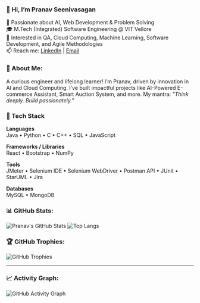 ### 👋 Hi, I’m Pranav Seenivasagan

🚀 Passionate about AI, Web Development & Problem Solving  
🎓 M.Tech (Integrated) Software Engineering @ VIT Vellore  
🌟 Interested in QA, Cloud Computing, Machine Learning, Software Development, and Agile Methodologies  
📫 Reach me: [LinkedIn](https://www.linkedin.com/in/pranav-seenivasagan-698904223/) | [Email](mailto:sprpranav2003@gmail.com)

### 💫 About Me:
A curious engineer and lifelong learner! I’m Pranav, driven by innovation in AI and Cloud Computing. I’ve built impactful projects like AI-Powered E-commerce Assistant, Smart Auction System, and more. 
My mantra: *"Think deeply. Build passionately."*

### 🧰 Tech Stack

**Languages**  
Java • Python • C • C++ • SQL • JavaScript

**Frameworks / Libraries**  
React • Bootstrap • NumPy

**Tools**  
JMeter • Selenium IDE • Selenium WebDriver • Postman API • JUnit • StarUML • Jira

**Databases**  
MySQL • MongoDB 

### 📊 GitHub Stats:
![Pranav's GitHub Stats](https://github-readme-stats.vercel.app/api?username=sprpranav&show_icons=true&theme=tokyonight)
![Top Langs](https://github-readme-stats.vercel.app/api/top-langs/?username=sprpranav&layout=compact&theme=tokyonight)

### 🏆 GitHub Trophies:
![GitHub Trophies](https://github-profile-trophy.vercel.app/?username=sprpranav&theme=radical)

---

### 📈 Activity Graph:
![GitHub Activity Graph](https://github-readme-activity-graph.vercel.app/graph?username=sprpranav&theme=github-compact)
